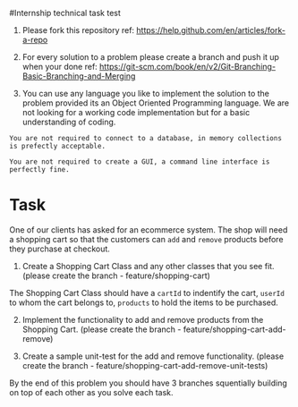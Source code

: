 #Internship technical task test

1. Please fork this repository
ref: https://help.github.com/en/articles/fork-a-repo

2. For every solution to a problem please create a branch and push it up when your done
ref: https://git-scm.com/book/en/v2/Git-Branching-Basic-Branching-and-Merging

3. You can use any language you like to implement the solution to the problem provided its an Object Oriented Programming language. We are not looking for a working code implementation but for a basic understanding of coding.

`You are not required to connect to a database, in memory collections is prefectly acceptable.`

`You are not required to create a GUI, a command line interface is perfectly fine.`


# Task

One of our clients has asked for an ecommerce system. The shop will need a shopping cart so that the customers can `add` and `remove` products before they purchase at checkout.

1) Create a Shopping Cart Class and any other classes that you see fit. 
(please create the branch - feature/shopping-cart)

The Shopping Cart Class should have a `cartId` to indentify the cart, `userId` to whom the cart belongs to, `products` to hold the items to be purchased.


2) Implement the functionality to add and remove products from the Shopping Cart.
(please create the branch - feature/shopping-cart-add-remove)

3) Create a sample unit-test for the add and remove functionality.
(please create the branch - feature/shopping-cart-add-remove-unit-tests)

By the end of this problem you should have 3 branches squentially building on top of each other as you solve each task.

